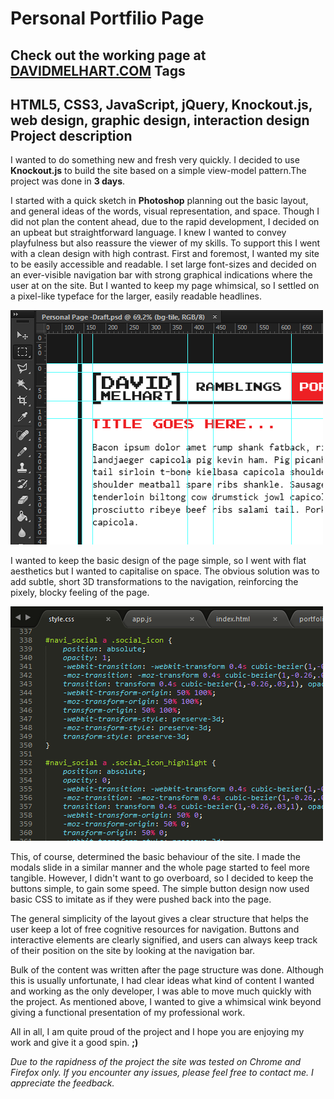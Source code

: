 Personal Portfilio Page
===================
Check out the working page at **[DAVIDMELHART.COM](http://www.davidmelhart.com)**
Tags
-------------
HTML5, CSS3, JavaScript, jQuery, Knockout.js, web design, graphic design, interaction design
Project description
-------------
I wanted to do something new and fresh very quickly. I decided to use <strong>Knockout.js</strong> to build the site based on a simple view-model pattern.The project was done in <strong>3 days</strong>.</p><p>I started with a quick sketch in <strong>Photoshop</strong> planning out the basic layout, and general ideas of the words, visual representation, and space. Though I did not plan the content ahead, due to the rapid development, I decided on an upbeat but straightforward language. I knew I wanted to convey playfulness but also reassure the viewer of my skills. To support this I went with a clean design with high contrast. First and foremost, I wanted my site to be easily accessible and readable. I set large font-sizes and decided on an ever-visible navigation bar with strong graphical indications where the user at on the site. But I wanted to keep my page whimsical, so I settled on a pixel-like typeface for the larger, easily readable headlines.</p><img src='img/portfolio-personal-page-1.png'><p>I wanted to keep the basic design of the page simple, so I went with flat aesthetics but I wanted to capitalise on space. The obvious solution was to add subtle, short 3D transformations to the navigation, reinforcing the pixely, blocky feeling of the page.</p><img src='img/portfolio-personal-page-2.png'><p>This, of course, determined the basic behaviour of the site. I made the modals slide in a similar manner and the whole page started to feel more tangible. However, I didn't want to go overboard, so I decided to keep the buttons simple, to gain some speed. The simple button design now used basic CSS to imitate as if they were pushed back into the page.</p><p>The general simplicity of the layout gives a clear structure that helps the user keep a lot of free cognitive resources for navigation. Buttons and interactive elements are clearly signified, and users can always keep track of their position on the site by looking at the navigation bar.</p><p>Bulk of the content was written after the page structure was done. Although this is usually unfortunate, I had clear ideas what kind of content I wanted and working as the only developer, I was able to move much quickly with the project. As mentioned above, I wanted to give a whimsical wink beyond giving a functional presentation of my professional work.</p><p>All in all, I am quite proud of the project and I hope you are enjoying my work and give it a good spin. <strong>;)</strong></p><p><i>Due to the rapidness of the project the site was tested on Chrome and Firefox only. If you encounter any issues, please feel free to contact me. I appreciate the feedback. </i></p>

